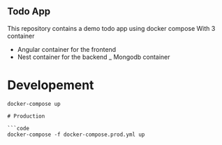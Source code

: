 ## Todo App

This repository contains a demo todo app using docker compose
With 3 container
- Angular container for the frontend
- Nest container for the backend
_ Mongodb container

# Developement

```code
docker-compose up

# Production

```code
docker-compose -f docker-compose.prod.yml up
